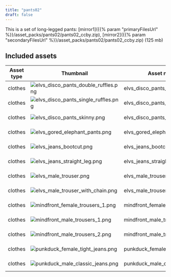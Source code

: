 ```yaml
---
title: "pants02"
draft: false
---
```


This is a set of long-legged pants: [mirror1]({{% param "primaryFilesUrl" %}}/asset_packs/pants02/pants02_ccby.zip), [mirror2]({{% param "secondaryFilesUrl" %}}/asset_packs/pants02/pants02_ccby.zip) (125 mb)


## Included assets

| Asset type | Thumbnail | Asset name | Author | Source | License |
| ---------- | --------- | ---------- | ------ | ------ | ------- |
| clothes | ![elvs_disco_pants_double_ruffles.png](elvs_disco_pants_double_ruffles.png) | elvs_disco_pants_double_ruffles | Elvaerwyn | [asset repo](http://www.makehumancommunity.org/node/2578) | CC-BY |
| clothes | ![elvs_disco_pants_single_ruffles.png](elvs_disco_pants_single_ruffles.png) | elvs_disco_pants_single_ruffles | Elvaerwyn | [asset repo](http://www.makehumancommunity.org/node/2579) | CC-BY |
| clothes | ![elvs_disco_pants_skinny.png](elvs_disco_pants_skinny.png) | elvs_disco_pants_skinny | Elvaerwyn | [asset repo](http://www.makehumancommunity.org/node/2583) | CC-BY |
| clothes | ![elvs_gored_elephant_pants.png](elvs_gored_elephant_pants.png) | elvs_gored_elephant_pants | Elvaerwyn | [asset repo](http://www.makehumancommunity.org/node/2577) | CC-BY |
| clothes | ![elvs_jeans_bootcut.png](elvs_jeans_bootcut.png) | elvs_jeans_bootcut | Elvaerwyn | [asset repo](http://www.makehumancommunity.org/node/1798) | CC-BY |
| clothes | ![elvs_jeans_straight_leg.png](elvs_jeans_straight_leg.png) | elvs_jeans_straight_leg | Elvaerwyn | [asset repo](http://www.makehumancommunity.org/node/1802) | CC-BY |
| clothes | ![elvs_male_trouser.png](elvs_male_trouser.png) | elvs_male_trouser | Elvaerwyn | [asset repo](http://www.makehumancommunity.org/node/1796) | CC-BY |
| clothes | ![elvs_male_trouser_with_chain.png](elvs_male_trouser_with_chain.png) | elvs_male_trouser_with_chain | Elvaerwyn | [asset repo](http://www.makehumancommunity.org/node/1805) | CC-BY |
| clothes | ![mindfront_female_trousers_1.png](mindfront_female_trousers_1.png) | mindfront_female_trousers_1 | Mindfront | [asset repo](http://www.makehumancommunity.org/node/790) | CC-BY |
| clothes | ![mindfront_male_trousers_1.png](mindfront_male_trousers_1.png) | mindfront_male_trousers_1 | Mindfront | [asset repo](http://www.makehumancommunity.org/node/746) | CC-BY |
| clothes | ![mindfront_male_trousers_2.png](mindfront_male_trousers_2.png) | mindfront_male_trousers_2 | Mindfront | [asset repo](http://www.makehumancommunity.org/node/1497) | CC-BY |
| clothes | ![punkduck_female_tight_jeans.png](punkduck_female_tight_jeans.png) | punkduck_female_tight_jeans | punkduck | [asset repo](http://www.makehumancommunity.org/node/391) | CC-BY |
| clothes | ![punkduck_male_classic_jeans.png](punkduck_male_classic_jeans.png) | punkduck_male_classic_jeans | punkduck | [asset repo](http://www.makehumancommunity.org/node/1655) | CC-BY |
